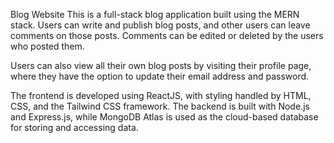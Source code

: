 Blog Website
This is a full-stack blog application built using the MERN stack. Users can write and publish blog posts, and other users can leave comments on those posts. Comments can be edited or deleted by the users who posted them.

Users can also view all their own blog posts by visiting their profile page, where they have the option to update their email address and password.

The frontend is developed using ReactJS, with styling handled by HTML, CSS, and the Tailwind CSS framework. The backend is built with Node.js and Express.js, while MongoDB Atlas is used as the cloud-based database for storing and accessing data.

